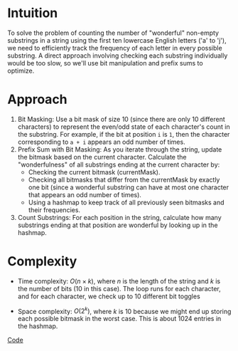 # Intuition
To solve the problem of counting the number of "wonderful" non-empty substrings in a string using the first ten lowercase English letters ('a' to 'j'), we need to efficiently track the frequency of each letter in every possible substring. A direct approach involving checking each substring individually would be too slow, so we'll use bit manipulation and prefix sums to optimize.

# Approach
1. Bit Masking: Use a bit mask of size 10 (since there are only 10 different characters) to represent the even/odd state of each character's count in the substring. For example, if the bit at position `i` is `1`, then the character corresponding to `a + i` appears an odd number of times.
2. Prefix Sum with Bit Masking: As you iterate through the string, update the bitmask based on the current character. Calculate the "wonderfulness" of all substrings ending at the current character by:
    - Checking the current bitmask (currentMask).
    - Checking all bitmasks that differ from the currentMask by exactly one bit (since a wonderful substring can have at most one character that appears an odd number of times).
    - Using a hashmap to keep track of all previously seen bitmasks and their frequencies.
3. Count Substrings: For each position in the string, calculate how many substrings ending at that position are wonderful by looking up in the hashmap.

# Complexity
- Time complexity:
$O(n×k)$, where $n$ is the length of the string and $k$ is the number of bits (10 in this case). The loop runs for each character, and for each character, we check up to 10 different bit toggles

- Space complexity:
$O(2^k)$, where $k$ is 10 because we might end up storing each possible bitmask in the worst case. This is about 1024 entries in the hashmap.

[Code](./1915-Number-of-Wonderful-Substrings.ts)